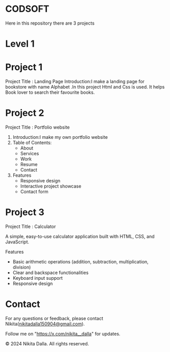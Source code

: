 # CODSOFT
Here in this repository there are 3 projects

# Level 1

# Project 1

Project Title : Landing Page
Introduction:I make a landing page for bookstore with name Alphabet .In this project Html and Css is used. It helps Book lover to search their favourite books.


# Project 2

Project Title : Portfolio website
1. Introduction:I make my own portfolio website
2. Table of Contents:
   - About
   - Services
   - Work
   - Resume
   - Contact
3. Features
   - Responsive design
   - Interactive project showcase
   - Contact form
  

# Project 3

Project Title : Calculator

A simple, easy-to-use calculator application built with HTML, CSS, and JavaScript.

 Features

- Basic arithmetic operations (addition, subtraction, multiplication, division)
- Clear and backspace functionalities
- Keyboard input support
- Responsive design

# Contact

For any questions or feedback, please contact Nikita(nikitadalla150904@gmail.com).

Follow me on "https://x.com/nikita__dalla" for updates.

© 2024 Nikita Dalla. All rights reserved.
